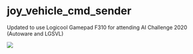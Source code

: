 # joy_vehicle_cmd_sender
Updated to use Logicool Gamepad F310 for attending AI Challenge 2020 (Autoware and LGSVL)

[![](https://lh3.googleusercontent.com/1BmaDuU9CmCNVesuKjhQt7834X22mbFp9zsEAwsXnCp9IqdHJz67phkouAKg0g7fntBw21rhM5E-Gyk6BVYiyhaYbDz6wP_rf4D9H6VD-wk8eN0SrpgDAaUEOHGlg8afF5F3IzVsGg)](https://photos.app.goo.gl/wWke6Kk1iGcExQaNA)
